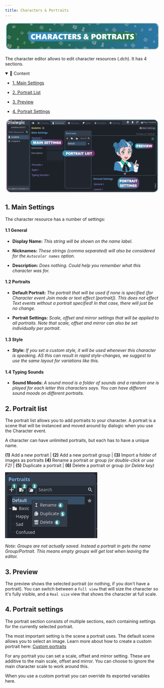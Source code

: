 ```yaml
---
title: Characters & Portraits
---
```


![header_character_portraits](/media/headers/character_portraits.png)

The character editor allows to edit character resources (.dch). It has 4 sections.

<details open>
<summary>📜 Content</summary>

- [1. Main Settings](#1-main-settings)

- [2. Portrait List](#2-portrait-list)

- [3. Preview](#3-Preview)

- [4. Portrait Settings](#4-portrait-settings)
  
  </details>

<img src="/media/character_editor.png" width="600"/>

## 1. Main Settings

The character resource has a number of settings:

#### 1.1 General

- **Display Name:**
  *This string will be shown on the name label.*

- **Nicknames:**
  *These strings (comma separated) will also be considered for the `Autocolor names` option.*

- **Description:**
  *Does nothing. Could help you remember what this character was for.*

#### 1.2 Portraits

- **Default Portrait:**
  *The portrait that will be used if none is specified (for Character event Join mode or text effect [portrait]). This does not effect Text events without a portrait specified! In that case, there will just be no change.*

- **Portrait Settings:**
  *Scale, offset and mirror settings that will be applied to all portraits. Note that scale, offset and mirror can also be set individually per portrait.*

#### 1.3 Style

- **Style:**
  *If you set a custom style, it will be used whenever this character is speaking. AS this can result in rapid style-changes, we suggest to use the same layout for variations like this.*

#### 1.4 Typing Sounds

- **Sound Moods:**
  *A sound mood is a folder of sounds and a random one is played for each letter this characters says. You can have different sound moods on different portraits.*

## 2. Portrait list

The portrait list allows you to add portraits to your character. A portrait is a scene that will be instanced and moved around by dialogic when you use the Character event.

A character can have unlimited portraits, but each has to have a unique name.

**(1)** Add a new portrait | **(2)** Add a new portrait group | **(3)** Import a folder of images as portraits
**(4)** Rename a portrait or group *(or double-click or use F2)* | **(5)** Duplicate a portrait | **(6)** Delete a portrait or group *(or Delete key)*

![image](/media/portrait_list_buttons.png)

*Note: Groups are not actually saved. Instead a portrait in gets the name Group/Portrait. This means empty groups will get lost when leaving the editor.*

## 3. Preview

The preview shows the selected portrait (or nothing, if you don't have a portrait). You can switch between a `Full view` that will size the character so it's fully visible, and a `Real size` view that shows the character at full scale.  

## 4. Portrait settings

The portrait section consists of multiple sections, each containing settings for the currently selected portrait.

The most important setting is the scene a portrait uses. The default scene allows you to select an image. Learn more about how to create a custom portrait here: [Custom portraits](./Custom_Portraits.md)

For any portrait you can set a scale, offset and mirror setting. These are additive to the main scale, offset and mirror. You can choose to ignore the main character scale to work around this. 

When you use a custom portrait you can override its exported variables here. 

